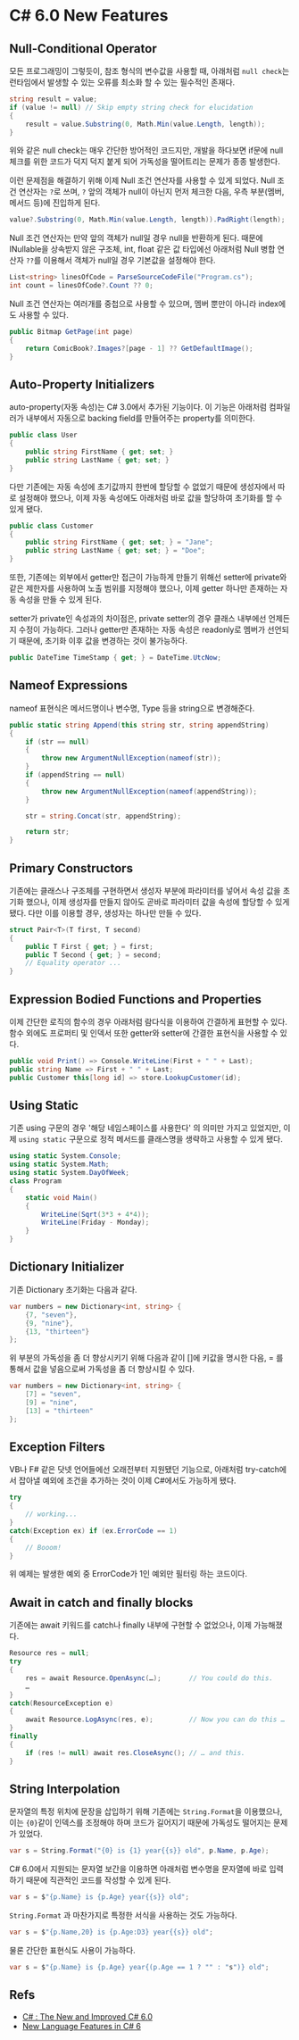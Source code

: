 # C# 6.0 New Features

## Null-Conditional Operator
모든 프로그래밍이 그렇듯이, 참조 형식의 변수값을 사용할 때, 아래처럼 `null check`는 런타임에서 발생할 수 있는 오류를 최소화 할 수 있는 필수적인 존재다.

```csharp
string result = value;
if (value != null) // Skip empty string check for elucidation
{
    result = value.Substring(0, Math.Min(value.Length, length));
}
```

위와 같은 null check는 매우 간단한 방어적인 코드지만, 개발을 하다보면 if문에 null 체크를 위한 코드가 덕지 덕지 붙게 되어 가독성을 떨어트리는 문제가 종종 발생한다.

이런 문제점을 해결하기 위해 이제 Null 조건 연산자를 사용할 수 있게 되었다.
Null 조건 연산자는 `?`로 쓰며, `?` 앞의 객체가 null이 아닌지 먼저 체크한 다음, 우측 부분(멤버, 메서드 등)에 진입하게 된다.

```csharp
value?.Substring(0, Math.Min(value.Length, length)).PadRight(length);
```

Null 조건 연산자는 만약 앞의 객체가 null일 경우 null을 반환하게 된다.
때문에 INullable을 상속받지 않은 구조체, int, float 같은 값 타입에선 아래처럼 Null 병합 연산자 `??`를 이용해서 객체가 null일 경우 기본값을 설정해야 한다.

```csharp
List<string> linesOfCode = ParseSourceCodeFile("Program.cs");
int count = linesOfCode?.Count ?? 0;
```

Null 조건 연산자는 여러개를 중첩으로 사용할 수 있으며, 멤버 뿐만이 아니라 index에도 사용할 수 있다.

```csharp
public Bitmap GetPage(int page)
{
    return ComicBook?.Images?[page - 1] ?? GetDefaultImage();
}
```

## Auto-Property Initializers
auto-property(자동 속성)는 C# 3.0에서 추가된 기능이다.
이 기능은 아래처럼 컴파일러가 내부에서 자동으로 backing field를 만들어주는 property를 의미한다.

```csharp
public class User
{
    public string FirstName { get; set; }
    public string LastName { get; set; }
}
```

다만 기존에는 자동 속성에 초기값까지 한번에 할당할 수 없었기 때문에 생성자에서 따로 설정해야 했으나, 이제 자동 속성에도 아래처럼 바로 값을 할당하여 초기화를 할 수 있게 됐다.

```csharp
public class Customer
{
    public string FirstName { get; set; } = "Jane";
    public string LastName { get; set; } = "Doe";
}
```

또한, 기존에는 외부에서 getter만 접근이 가능하게 만들기 위해선 setter에 private와 같은 제한자를 사용하여 노출 범위를 지정해야 했으나,
이제 getter 하나만 존재하는 자동 속성을 만들 수 있게 된다.

setter가 private인 속성과의 차이점은, private setter의 경우 클래스 내부에선 언제든지 수정이 가능하다.
그러나 getter만 존재하는 자동 속성은 readonly로 멤버가 선언되기 때문에, 초기화 이후 값을 변경하는 것이 불가능하다.

```csharp
public DateTime TimeStamp { get; } = DateTime.UtcNow;
```

## Nameof Expressions
nameof 표현식은 메서드명이나 변수명, Type 등을 string으로 변경해준다.

```csharp
public static string Append(this string str, string appendString)
{
    if (str == null)
    {
        throw new ArgumentNullException(nameof(str));
    }
    if (appendString == null)
    {
        throw new ArgumentNullException(nameof(appendString));
    }

    str = string.Concat(str, appendString);

    return str;
}
```

## Primary Constructors
기존에는 클래스나 구조체를 구현하면서 생성자 부분에 파라미터를 넣어서 속성 값을 초기화 했으나, 이제 생성자를 만들지 않아도 곧바로 파라미터 값을 속성에 할당할 수 있게 됐다.
다만 이를 이용할 경우, 생성자는 하나만 만들 수 있다.

```csharp
struct Pair<T>(T first, T second)
{
    public T First { get; } = first;
    public T Second { get; } = second;
    // Equality operator ...
}
```

## Expression Bodied Functions and Properties
이제 간단한 로직의 함수의 경우 아래처럼 람다식을 이용하여 간결하게 표현할 수 있다.
함수 외에도 프로퍼티 및 인덱서 또한 getter와 setter에 간결한 표현식을 사용할 수 있다.

```csharp
public void Print() => Console.WriteLine(First + " " + Last);
public string Name => First + " " + Last;
public Customer this[long id] => store.LookupCustomer(id); 
```

## Using Static
기존 using 구문의 경우 '해당 네임스페이스를 사용한다' 의 의미만 가지고 있었지만, 이제 `using static` 구문으로 정적 메서드를 클래스명을 생략하고 사용할 수 있게 됐다.

```csharp
using static System.Console;
using static System.Math;
using static System.DayOfWeek;
class Program
{
    static void Main()
    {
        WriteLine(Sqrt(3*3 + 4*4)); 
        WriteLine(Friday - Monday); 
    }
}
```

## Dictionary Initializer
기존 Dictionary 초기화는 다음과 같다.

```csharp
var numbers = new Dictionary<int, string> {
    {7, "seven"},
    {9, "nine"},
    {13, "thirteen"}
};
```

위 부분의 가독성을 좀 더 향상시키기 위해 다음과 같이 []에 키값을 명시한 다음, = 를 통해서 값을 넣음으로써 가독성을 좀 더 향상시킬 수 있다.

```csharp
var numbers = new Dictionary<int, string> {
    [7] = "seven",
    [9] = "nine",
    [13] = "thirteen"
};
```

## Exception Filters
VB나 F# 같은 닷넷 언어들에선 오래전부터 지원됐던 기능으로, 아래처럼 try-catch에서 잡아낼 예외에 조건을 추가하는 것이 이제 C#에서도 가능하게 됐다.

```csharp
try
{
    // working...
}
catch(Exception ex) if (ex.ErrorCode == 1)
{
    // Booom!
}
```

위 예제는 발생한 예외 중 ErrorCode가 1인 예외만 필터링 하는 코드이다.

## Await in catch and finally blocks
기존에는 await 키워드를 catch나 finally 내부에 구현할 수 없었으나, 이제 가능해졌다.

```csharp
Resource res = null;
try
{
    res = await Resource.OpenAsync(…);       // You could do this.
    …
} 
catch(ResourceException e)
{
    await Resource.LogAsync(res, e);         // Now you can do this …
}
finally
{
    if (res != null) await res.CloseAsync(); // … and this.
}
```

## String Interpolation
문자열의 특정 위치에 문장을 삽입하기 위해 기존에는 `String.Format`을 이용했으나, 이는 `{0}`같이 인덱스를 조정해야 하며 코드가 길어지기 때문에 가독성도 떨어지는 문제가 있었다.

```csharp
var s = String.Format("{0} is {1} year{{s}} old", p.Name, p.Age);
```

C# 6.0에서 지원되는 문자열 보간을 이용하면 아래처럼 변수명을 문자열에 바로 입력하기 때문에 직관적인 코드를 작성할 수 있게 된다.

```csharp
var s = $"{p.Name} is {p.Age} year{{s}} old";
```

`String.Format` 과 마찬가지로 특정한 서식을 사용하는 것도 가능하다.

```csharp
var s = $"{p.Name,20} is {p.Age:D3} year{{s}} old";
```

물론 간단한 표현식도 사용이 가능하다.

```csharp
var s = $"{p.Name} is {p.Age} year{(p.Age == 1 ? "" : "s")} old";
```

## Refs
* [C# : The New and Improved C# 6.0](https://msdn.microsoft.com/ko-kr/magazine/dn802602.aspx)
* [New Language Features in C# 6](https://github.com/dotnet/roslyn/wiki/New-Language-Features-in-C%23-6)
